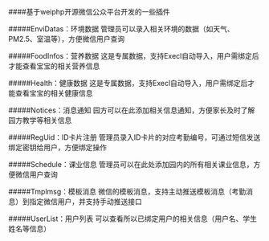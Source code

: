 ####基于weiphp开源微信公众平台开发的一些插件



#####EnviDatas：环境数据
管理员可以录入相关环境的数据（如天气、PM2.5、室温等），方便微信用户查询

#####FoodInfos：营养数据
这是专属数据，支持Execl自动导入，用户需绑定后才能查看宝宝的相关营养信息

#####Health：健康数据
这是专属数据，支持Execl自动导入，用户需绑定后才能查看宝宝的相关健康信息

#####Notices：消息通知
园方可以在此添加相关信息通知，方便家长及时了解园方教学等相关信息

#####RegUid：ID卡片注册
管理员录入ID卡片的对应考勤编号，可通过短信发送绑定密钥给用户，方便绑定操作

#####Schedule：课业信息
管理员可以在此处添加园内的所有相关课业信息，方便微信用户查询

#####Tmplmsg：模板消息
微信的模板消息，支持主动推送模板消息（考勤消息）到指定微信用户，并支持手动推送接口

#####UserList：用户列表
可以查看所以已绑定用户的相关信息（用户名、学生姓名等信息）

